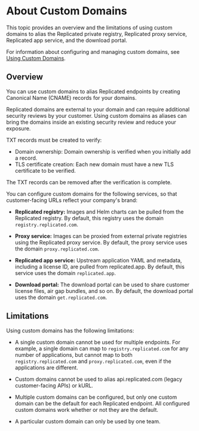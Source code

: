 # About Custom Domains

This topic provides an overview and the limitations of using custom domains to alias the Replicated private registry, Replicated proxy service, Replicated app service, and the download portal.

For information about configuring and managing custom domains, see [Using Custom Domains](custom-domains-using).

## Overview

You can use custom domains to alias Replicated endpoints by creating Canonical Name (CNAME) records for your domains.

Replicated domains are external to your domain and can require additional security reviews by your customer. Using custom domains as aliases can bring the domains inside an existing security review and reduce your exposure.

TXT records must be created to verify:

- Domain ownership: Domain ownership is verified when you initially add a record.
- TLS certificate creation: Each new domain must have a new TLS certificate to be verified.

The TXT records can be removed after the verification is complete.

You can configure custom domains for the following services, so that customer-facing URLs reflect your company's brand:

- **Replicated registry:** Images and Helm charts can be pulled from the Replicated registry. By default, this registry uses the domain `registry.replicated.com`.

- **Proxy service:** Images can be proxied from external private registries using the Replicated proxy service. By default, the proxy service uses the domain `proxy.replicated.com`.

- **Replicated app service:** Upstream application YAML and metadata, including a license ID, are pulled from replicated.app. By default, this service uses the domain `replicated.app`.

- **Download portal:** The download portal can be used to share customer license files, air gap bundles, and so on. By default, the download portal uses the domain `get.replicated.com`.

## Limitations

Using custom domains has the following limitations:

- A single custom domain cannot be used for multiple endpoints. For example, a single domain can map to `registry.replicated.com` for any number of applications, but cannot map to both `registry.replicated.com` and `proxy.replicated.com`, even if the applications are different.

- Custom domains cannot be used to alias api.replicated.com (legacy customer-facing APIs) or kURL.

- Multiple custom domains can be configured, but only one custom domain can be the default for each Replicated endpoint. All configured custom domains work whether or not they are the default.

- A particular custom domain can only be used by one team.
